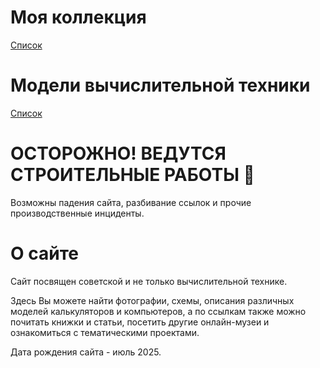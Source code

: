 
# Моя коллекция
[Список](/museum/exhibits)

# Модели вычислительной техники
[Список](/museum/models)

# ОСТОРОЖНО! ВЕДУТСЯ СТРОИТЕЛЬНЫЕ РАБОТЫ 👷

Возможны падения сайта, разбивание ссылок и прочие производственные инциденты.

# О сайте

Сайт посвящен советской и не только вычислительной технике.

Здесь Вы можете найти фотографии, схемы, описания различных моделей калькуляторов и компьютеров, а по ссылкам также можно почитать книжки и статьи, посетить другие онлайн-музеи и ознакомиться с тематическими проектами.

Дата рождения сайта - июль 2025.
